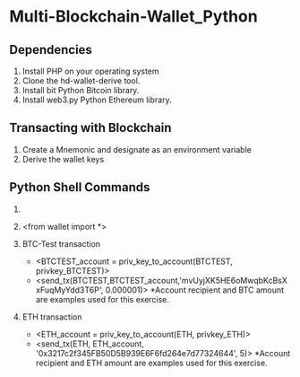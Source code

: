 # Multi-Blockchain-Wallet_Python

## Dependencies

1. Install PHP on your operating system
2. Clone the hd-wallet-derive tool.
3. Install bit Python Bitcoin library.
4. Install web3.py Python Ethereum library.

## Transacting with Blockchain 
1. Create a Mnemonic and designate as an environment variable
2. Derive the wallet keys

## Python Shell Commands
1. <python>
2. <from wallet import *>
3. BTC-Test transaction
    * <BTCTEST_account = priv_key_to_account(BTCTEST, privkey_BTCTEST)>
    * <send_tx(BTCTEST,BTCTEST_account,'mvUyjXK5HE6oMwqbKcBsXxFuqMyYdd3T6P', 0.000001)>
      *Account recipient and BTC amount are examples used for this exercise.
  
4. ETH transaction
    * <ETH_account = priv_key_to_account(ETH, privkey_ETH)>
    * <send_tx(ETH, ETH_account, '0x3217c2f345FB50D5B939E6F6fd264e7d77324644', 5)>
      *Account recipient and ETH amount are examples used for this exercise.
